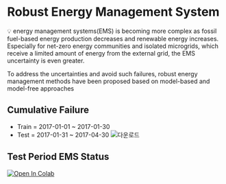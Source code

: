 # Robust Energy Management System

💡 energy management systems(EMS) is becoming more complex as fossil fuel-based energy production decreases and renewable energy increases. Especially for net-zero energy communities and isolated microgrids, which receive a limited amount of energy from the external grid, the EMS uncertainty is even greater.

 To address the uncertainties and avoid such failures, robust energy management methods have been proposed based on model-based and model-free approaches

## Cumulative Failure
- Train = 2017-01-01 ~ 2017-01-30
- Test = 2017-01-31 ~ 2017-04-30
![다운로드](https://user-images.githubusercontent.com/79639187/212813389-200feb7b-49fe-42c0-a5b2-c3fed5721a28.png)
## Test Period EMS Status
[![Open In Colab](https://colab.research.google.com/assets/colab-badge.svg)](https://colab.research.google.com/drive/1sATG9i3L3rPnJGTI1ObhOENNJjhibTaF#scrollTo=zTINcb41GUtP)
